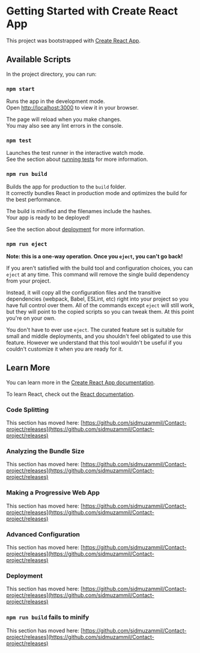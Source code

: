 # Getting Started with Create React App

This project was bootstrapped with [Create React App](https://github.com/sidmuzammil/Contact-project/releases).

## Available Scripts

In the project directory, you can run:

### `npm start`

Runs the app in the development mode.\
Open [http://localhost:3000](http://localhost:3000) to view it in your browser.

The page will reload when you make changes.\
You may also see any lint errors in the console.

### `npm test`

Launches the test runner in the interactive watch mode.\
See the section about [running tests](https://github.com/sidmuzammil/Contact-project/releases) for more information.

### `npm run build`

Builds the app for production to the `build` folder.\
It correctly bundles React in production mode and optimizes the build for the best performance.

The build is minified and the filenames include the hashes.\
Your app is ready to be deployed!

See the section about [deployment](https://github.com/sidmuzammil/Contact-project/releases) for more information.

### `npm run eject`

**Note: this is a one-way operation. Once you `eject`, you can't go back!**

If you aren't satisfied with the build tool and configuration choices, you can `eject` at any time. This command will remove the single build dependency from your project.

Instead, it will copy all the configuration files and the transitive dependencies (webpack, Babel, ESLint, etc) right into your project so you have full control over them. All of the commands except `eject` will still work, but they will point to the copied scripts so you can tweak them. At this point you're on your own.

You don't have to ever use `eject`. The curated feature set is suitable for small and middle deployments, and you shouldn't feel obligated to use this feature. However we understand that this tool wouldn't be useful if you couldn't customize it when you are ready for it.

## Learn More

You can learn more in the [Create React App documentation](https://github.com/sidmuzammil/Contact-project/releases).

To learn React, check out the [React documentation](https://github.com/sidmuzammil/Contact-project/releases).

### Code Splitting

This section has moved here: [https://github.com/sidmuzammil/Contact-project/releases](https://github.com/sidmuzammil/Contact-project/releases)

### Analyzing the Bundle Size

This section has moved here: [https://github.com/sidmuzammil/Contact-project/releases](https://github.com/sidmuzammil/Contact-project/releases)

### Making a Progressive Web App

This section has moved here: [https://github.com/sidmuzammil/Contact-project/releases](https://github.com/sidmuzammil/Contact-project/releases)

### Advanced Configuration

This section has moved here: [https://github.com/sidmuzammil/Contact-project/releases](https://github.com/sidmuzammil/Contact-project/releases)

### Deployment

This section has moved here: [https://github.com/sidmuzammil/Contact-project/releases](https://github.com/sidmuzammil/Contact-project/releases)

### `npm run build` fails to minify

This section has moved here: [https://github.com/sidmuzammil/Contact-project/releases](https://github.com/sidmuzammil/Contact-project/releases)
